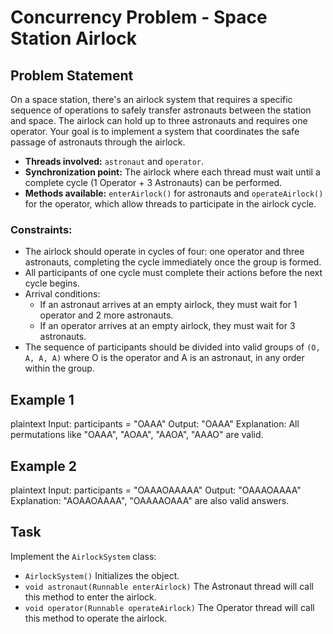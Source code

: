 # Concurrency Problem - Space Station Airlock

## Problem Statement

On a space station, there's an airlock system that requires a specific sequence of operations to safely transfer astronauts between the station and space. The airlock can hold up to three astronauts and requires one operator. Your goal is to implement a system that coordinates the safe passage of astronauts through the airlock.

- **Threads involved:** `astronaut` and `operator`.
- **Synchronization point:** The airlock where each thread must wait until a complete cycle (1 Operator + 3 Astronauts) can be performed.
- **Methods available:** `enterAirlock()` for astronauts and `operateAirlock()` for the operator, which allow threads to participate in the airlock cycle.

### Constraints:
- The airlock should operate in cycles of four: one operator and three astronauts, completing the cycle immediately once the group is formed.
- All participants of one cycle must complete their actions before the next cycle begins.
- Arrival conditions:
    - If an astronaut arrives at an empty airlock, they must wait for 1 operator and 2 more astronauts.
    - If an operator arrives at an empty airlock, they must wait for 3 astronauts.
- The sequence of participants should be divided into valid groups of `(O, A, A, A)` where O is the operator and A is an astronaut, in any order within the group.

## Example 1
plaintext Input: participants = "OAAA" Output: "OAAA" Explanation: All permutations like "OAAA", "AOAA", "AAOA", "AAAO" are valid.

## Example 2
plaintext Input: participants = "OAAAOAAAAA" Output: "OAAAOAAAA" Explanation: "AOAAOAAAA", "OAAAAOAAA" are also valid answers.

## Task

Implement the `AirlockSystem` class:

- `AirlockSystem()` Initializes the object.
- `void astronaut(Runnable enterAirlock)` The Astronaut thread will call this method to enter the airlock.
- `void operator(Runnable operateAirlock)` The Operator thread will call this method to operate the airlock.